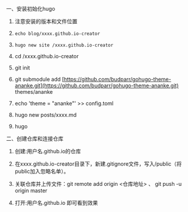 一、安装初始化hugo

1.  注意安装的版本和文件位置

2.  `echo blog/xxxx.github.io-creator`

3.  `hugo new site /xxxx.github.io-creator`

4.  cd /xxxx.github.io-creator

5.  git init

6.  git submodule add [https://github.com/budparr/gohugo-theme-ananke.git](https://github.com/budparr/gohugo-theme-ananke.git) themes/ananke

7.  echo 'theme = "ananke"' >> config.toml

8.  hugo new posts/xxxx.md

9.  hugo

二、创建仓库和连接仓库

1.  创建:用户名.github.io的仓库

2.  在xxxx.github.io-creator目录下，新建.gitignore文件，写入/public（将public加入忽略名单）。

3.  关联仓库并上传文件：git remote add origin <仓库地址> 、 git push -u origin master

4.  打开:用户名.github.io 即可看到效果
